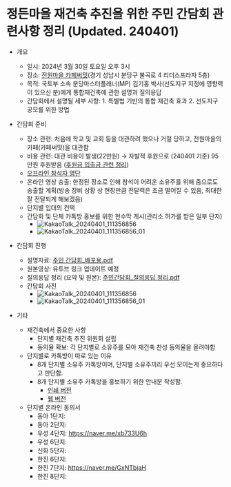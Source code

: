 # 정든마을 재건축 추진을 위한 주민 간담회 관련사항 정리 (Updated. 240401)

 * 개요
   - 일시: 2024년 3월 30일 토요일 오후 3시
   - 장소: [전원마을 카페써밋](https://naver.me/GJr7Y60y)(경기 성남시 분당구 불곡로 4 리더스프라자 5층)
   - 목적: 국토부 소속 분당마스터플래너(MP) 김기홍 박사(선도지구 지정에 영향력이 있으신 분)에게 통합재건축에 관한 설명과 질의응답
   - 간담회에서 설명될 세부 사항: 1. 특별법 기반의 통합 재건축 효과 2. 선도지구 공모를 위한 방법

 * 간담회 준비
   - 장소 관련: 처음에 학교 및 교회 등을 대관하려 했으나 거절 당하고, 전원마을의 카페(카페써밋)을 대관함
   - 비용 관련: 대관 비용이 발생(22만원) → 자발적 후원으로 (240401 기준) 95만원 후원받음 ([후원금 입출금 관련 정리](https://docs.google.com/spreadsheets/d/1tvdELttk8pUE-P3_Lp48-5zanfc5uWR3_a7A-0QmGEg/edit#gid=0))
   - [오프라인 참석자 명단](https://docs.google.com/spreadsheets/d/1Me8X7uTApXMgREp2uBvR8JrdfXmIdxYUwh1NgI0gcEo/edit#gid=0)
   - 온라인 영상 송출: 한정된 장소로 인해 참석이 어려운 소유주를 위해 줌으로도 송출할 계획(방송 장비 상황 상 현장만큼 전달력은 조금 떨어질 수 있음, 최대한 잘 전달되게 해보겠음)
   - 단지별 입대의 컨택
   - 간담회 및 단체 카톡방 홍보를 위한 현수막 게시(관리소 허가를 받은 일부 단지)
     - ![KakaoTalk_20240401_111356856](https://github.com/JeongdeunVillage/General/assets/162940027/4f167326-d3c3-4da9-9e39-b3060d6bc861)
     - ![KakaoTalk_20240401_111356856_01](https://github.com/JeongdeunVillage/General/assets/162940027/892d3f59-0e09-40e5-9137-eae216f5950a)

 * 간담회 진행
   - 설명자료: [주민 간담회_배포용.pdf](https://github.com/JeongdeunVillage/General/files/14818659/_.pdf)
   - 원본영상: 유투브 링크 업데이트 예정
   - 질의응답 정리 (요약 및 원본): [주민간담회_질의응답 정리.pdf](https://github.com/JeongdeunVillage/General/files/14818661/_.pdf)
   - 간담회 사진
     - ![KakaoTalk_20240401_111356856](https://github.com/JeongdeunVillage/General/assets/162940027/0a7b6ccf-ce40-44b8-a420-f09c51277b15)
     - ![KakaoTalk_20240401_111356856_01](https://github.com/JeongdeunVillage/General/assets/162940027/5a581932-a5e7-4ab5-8c4f-2597c60eea21)

 * 기타
   - 재건축에서 중요한 사항
     - 단지별 재건축 추진 위원회 설립
     - 동의율 확보: 각 단지별로 소유주를 모아 재건축 찬성 동의율을 올려야함
   - 단지별로 카톡방이 따로 있는 이유
     - 8개 단지별 소유주 카톡방이며, 단지별 소유주끼리 우선 모이는게 중요하다고 판단함.
     - 8개 단지별 소유주 카톡방을 홍보하기 위한 안내문 작성함.
       - [인쇄 버전](https://m.site.naver.com/1kgC3)
       - [웹 버전](https://jeongdeunvillage.github.io/QR-for-Promo/)
   - 단지별 온라인 동의서
     - 동아 1단지: 
     - 동아 2단지: 
     - 우성 4단지: https://naver.me/xb733U6h
     - 우성 6단지: 
     - 신화 5단지: 
     - 한진 6단지: 
     - 한진 7단지: https://naver.me/GxNTbjaH
     - 한진 8단지: 
